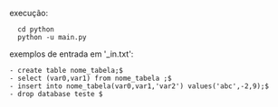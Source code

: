 execução:

	  cd python
	  python -u main.py

exemplos de entrada em '_in.txt':

	- create table nome_tabela;$
	- select (var0,var1) from nome_tabela ;$
	- insert into nome_tabela(var0,var1,'var2') values('abc',-2,9);$
	- drop database teste $
